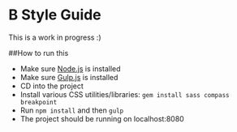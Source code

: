 B Style Guide
=============
This is a work in progress :)


##How to run this

- Make sure [Node.js](http://nodejs.org/) is installed
- Make sure [Gulp.js](http://gulpjs.com/) is installed
- CD into the project
- Install various CSS utilities/libraries: `gem install sass compass breakpoint`
- Run `npm install` and then `gulp`
- The project should be running on localhost:8080
